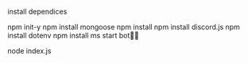 install dependices 

npm init-y
npm install mongoose
npm install 
npm install discord.js
npm install dotenv
npm install ms
start bot🔻🔻

node index.js
